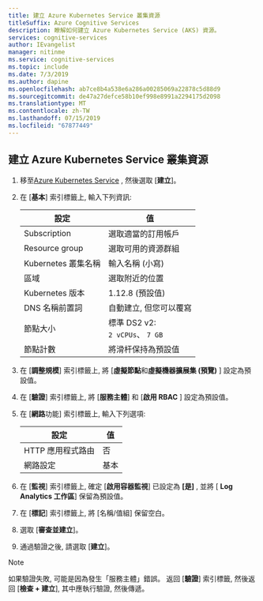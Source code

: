 ```yaml
---
title: 建立 Azure Kubernetes Service 叢集資源
titleSuffix: Azure Cognitive Services
description: 瞭解如何建立 Azure Kubernetes Service (AKS) 資源。
services: cognitive-services
author: IEvangelist
manager: nitinme
ms.service: cognitive-services
ms.topic: include
ms.date: 7/3/2019
ms.author: dapine
ms.openlocfilehash: ab7ce8b4a538e6a286a00285069a22878c5d88d9
ms.sourcegitcommit: de47a27defce58b10ef998e8991a2294175d2098
ms.translationtype: MT
ms.contentlocale: zh-TW
ms.lasthandoff: 07/15/2019
ms.locfileid: "67877449"
---
```

## <a name="create-an-azure-kubernetes-service-cluster-resource"></a>建立 Azure Kubernetes Service 叢集資源

1. 移至[Azure Kubernetes Service](https://ms.portal.azure.com/#create/microsoft.aks) , 然後選取 [**建立**]。

1. 在 [**基本**] 索引標籤上, 輸入下列資訊:

    |設定|值|
    |--|--|
    |Subscription|選取適當的訂用帳戶|
    |Resource group|選取可用的資源群組|
    |Kubernetes 叢集名稱|輸入名稱 (小寫)|
    |區域|選取附近的位置|
    |Kubernetes 版本|1.12.8 (預設值)|
    |DNS 名稱前置詞|自動建立, 但您可以覆寫|
    |節點大小|標準 DS2 v2:<br>`2 vCPUs`、 `7 GB`|
    |節點計數|將滑杆保持為預設值|

1. 在 [**調整規模**] 索引標籤上, 將 [**虛擬節點**和**虛擬機器擴展集 (預覽)** ] 設定為預設值。
1. 在 [**驗證**] 索引標籤上, 將 [**服務主體**] 和 [**啟用 RBAC** ] 設定為預設值。
1. 在 [**網路**功能] 索引標籤上, 輸入下列選項:

    |設定|值|
    |--|--|
    |HTTP 應用程式路由|否|
    |網路設定|基本|

1. 在 [**監視**] 索引標籤上, 確定 [**啟用容器監視**] 已設定為 **[是]** , 並將 [ **Log Analytics 工作區**] 保留為預設值。
1. 在 [**標記**] 索引標籤上, 將 [名稱/值組] 保留空白。
1. 選取 [**審查並建立**]。
1. 通過驗證之後, 請選取 [**建立**]。

> [!NOTE]
> 如果驗證失敗, 可能是因為發生「服務主體」錯誤。 返回 [**驗證**] 索引標籤, 然後返回 [**檢查 + 建立**], 其中應執行驗證, 然後傳遞。
